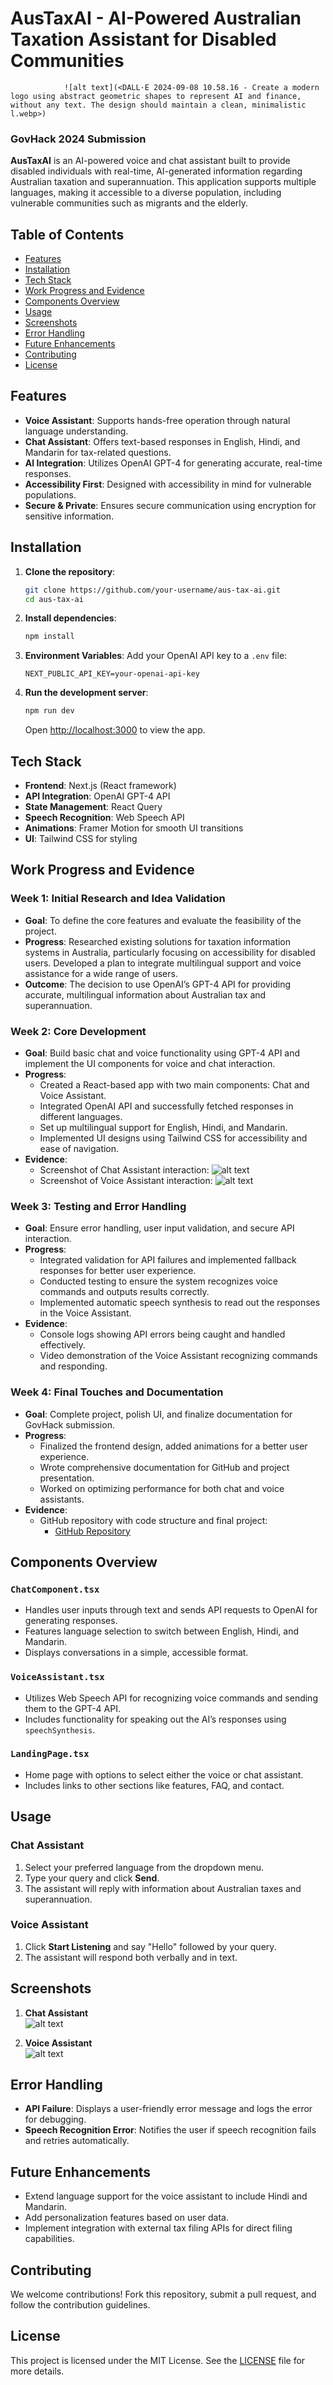 
# AusTaxAI - AI-Powered Australian Taxation Assistant for Disabled Communities

                ![alt text](<DALL·E 2024-09-08 10.58.16 - Create a modern logo using abstract geometric shapes to represent AI and finance, without any text. The design should maintain a clean, minimalistic l.webp>)

### **GovHack 2024 Submission**

**AusTaxAI** is an AI-powered voice and chat assistant built to provide disabled individuals with real-time, AI-generated information regarding Australian taxation and superannuation. This application supports multiple languages, making it accessible to a diverse population, including vulnerable communities such as migrants and the elderly.

## Table of Contents
- [Features](#features)
- [Installation](#installation)
- [Tech Stack](#tech-stack)
- [Work Progress and Evidence](#work-progress-and-evidence)
- [Components Overview](#components-overview)
- [Usage](#usage)
- [Screenshots](#screenshots)
- [Error Handling](#error-handling)
- [Future Enhancements](#future-enhancements)
- [Contributing](#contributing)
- [License](#license)

## Features

- **Voice Assistant**: Supports hands-free operation through natural language understanding.
- **Chat Assistant**: Offers text-based responses in English, Hindi, and Mandarin for tax-related questions.
- **AI Integration**: Utilizes OpenAI GPT-4 for generating accurate, real-time responses.
- **Accessibility First**: Designed with accessibility in mind for vulnerable populations.
- **Secure & Private**: Ensures secure communication using encryption for sensitive information.

## Installation

1. **Clone the repository**:
   ```bash
   git clone https://github.com/your-username/aus-tax-ai.git
   cd aus-tax-ai
   ```

2. **Install dependencies**:
   ```bash
   npm install
   ```

3. **Environment Variables**: Add your OpenAI API key to a `.env` file:
   ```env
   NEXT_PUBLIC_API_KEY=your-openai-api-key
   ```

4. **Run the development server**:
   ```bash
   npm run dev
   ```
   Open [http://localhost:3000](http://localhost:3000) to view the app.

## Tech Stack

- **Frontend**: Next.js (React framework)
- **API Integration**: OpenAI GPT-4 API
- **State Management**: React Query
- **Speech Recognition**: Web Speech API
- **Animations**: Framer Motion for smooth UI transitions
- **UI**: Tailwind CSS for styling

## Work Progress and Evidence

### Week 1: Initial Research and Idea Validation
- **Goal**: To define the core features and evaluate the feasibility of the project.
- **Progress**: Researched existing solutions for taxation information systems in Australia, particularly focusing on accessibility for disabled users. Developed a plan to integrate multilingual support and voice assistance for a wide range of users.
- **Outcome**: The decision to use OpenAI’s GPT-4 API for providing accurate, multilingual information about Australian tax and superannuation.

### Week 2: Core Development
- **Goal**: Build basic chat and voice functionality using GPT-4 API and implement the UI components for voice and chat interaction.
- **Progress**: 
  - Created a React-based app with two main components: Chat and Voice Assistant.
  - Integrated OpenAI API and successfully fetched responses in different languages.
  - Set up multilingual support for English, Hindi, and Mandarin.
  - Implemented UI designs using Tailwind CSS for accessibility and ease of navigation.
- **Evidence**:
  - Screenshot of Chat Assistant interaction:
   ![alt text](image-1.png)
  - Screenshot of Voice Assistant interaction:
    ![alt text](image-2.png)

### Week 3: Testing and Error Handling
- **Goal**: Ensure error handling, user input validation, and secure API interaction.
- **Progress**: 
  - Integrated validation for API failures and implemented fallback responses for better user experience.
  - Conducted testing to ensure the system recognizes voice commands and outputs results correctly.
  - Implemented automatic speech synthesis to read out the responses in the Voice Assistant.
- **Evidence**:
  - Console logs showing API errors being caught and handled effectively.
  - Video demonstration of the Voice Assistant recognizing commands and responding.

### Week 4: Final Touches and Documentation
- **Goal**: Complete project, polish UI, and finalize documentation for GovHack submission.
- **Progress**:
  - Finalized the frontend design, added animations for a better user experience.
  - Wrote comprehensive documentation for GitHub and project presentation.
  - Worked on optimizing performance for both chat and voice assistants.
- **Evidence**:
  - GitHub repository with code structure and final project:
    - [GitHub Repository](https://github.com/your-username/aus-tax-ai)

## Components Overview

### `ChatComponent.tsx`
- Handles user inputs through text and sends API requests to OpenAI for generating responses.
- Features language selection to switch between English, Hindi, and Mandarin.
- Displays conversations in a simple, accessible format.

### `VoiceAssistant.tsx`
- Utilizes Web Speech API for recognizing voice commands and sending them to the GPT-4 API.
- Includes functionality for speaking out the AI’s responses using `speechSynthesis`.

### `LandingPage.tsx`
- Home page with options to select either the voice or chat assistant.
- Includes links to other sections like features, FAQ, and contact.

## Usage

### Chat Assistant
1. Select your preferred language from the dropdown menu.
2. Type your query and click **Send**.
3. The assistant will reply with information about Australian taxes and superannuation.

### Voice Assistant
1. Click **Start Listening** and say "Hello" followed by your query.
2. The assistant will respond both verbally and in text.

## Screenshots

1. **Chat Assistant**  
   ![alt text](image.png)

2. **Voice Assistant**  
   ![alt text](image-3.png)

## Error Handling

- **API Failure**: Displays a user-friendly error message and logs the error for debugging.
- **Speech Recognition Error**: Notifies the user if speech recognition fails and retries automatically.

## Future Enhancements

- Extend language support for the voice assistant to include Hindi and Mandarin.
- Add personalization features based on user data.
- Implement integration with external tax filing APIs for direct filing capabilities.

## Contributing

We welcome contributions! Fork this repository, submit a pull request, and follow the contribution guidelines.

## License

This project is licensed under the MIT License. See the [LICENSE](LICENSE) file for more details.
